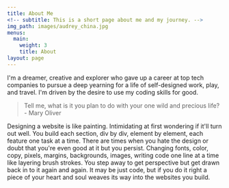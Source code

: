 ```yaml
---
title: About Me
<!-- subtitle: This is a short page about me and my journey. -->
img_path: images/audrey_china.jpg
menus:
  main:
    weight: 3
    title: About
layout: page
---
```


I'm a dreamer, creative and explorer who gave up a career at top tech companies to pursue a deep yearning for a life of self-designed work, play, and travel. I'm driven by the desire to use my coding skills for good.

>Tell me, what is it you plan to do with your one wild and precious life? - Mary Oliver

Designing a website is like painting. Intimidating at first wondering if it'll turn out well. You build each section, div by div, element by element, each feature one task at a time. There are times when you hate the design or doubt that you're even good at it but you persist. Changing fonts, color, copy, pixels, margins, backgrounds, images, writing code one line at a time like layering brush strokes. You step away to get perspective but get drawn back in to it again and again. It may be just code, but if you do it right a piece of your heart and soul weaves its way into the websites you build.
